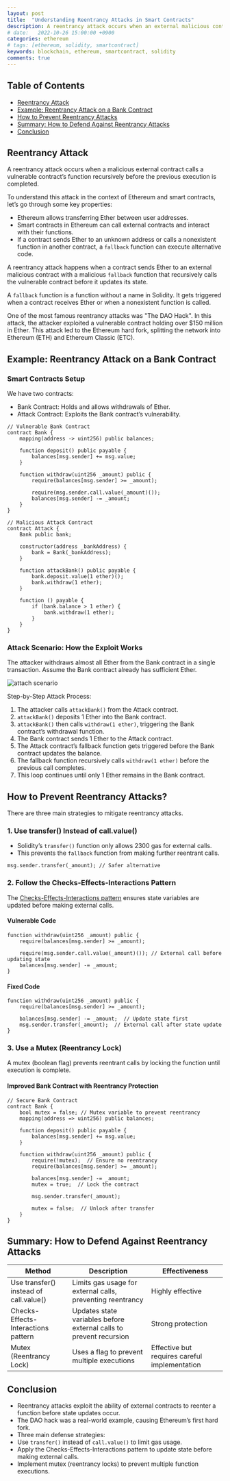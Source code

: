 ```yaml
---
layout: post
title:  "Understanding Reentrancy Attacks in Smart Contracts" 
description: A reentrancy attack occurs when an external malicious contract repeatedly calls a vulnerable contract’s function before the previous execution is completed.
# date:   2022-10-26 15:00:00 +0900
categories: ethereum
# tags: [ethereum, solidity, smartcontract]
keywords: blockchain, ethereum, smartcontract, solidity
comments: true
---
```


## Table of Contents

- [Reentrancy Attack](#reentrancy-attack)
- [Example: Reentrancy Attack on a Bank Contract](#example-reentrancy-attack-on-a-bank-contract)
- [How to Prevent Reentrancy Attacks](#how-to-prevent-reentrancy-attacks)
- [Summary: How to Defend Against Reentrancy Attacks](#summary-how-to-defend-against-reentrancy-attacks)
- [Conclusion](#conclusion)

## Reentrancy Attack

A reentrancy attack occurs when a malicious external contract calls a vulnerable contract’s function recursively before the previous execution is completed.

To understand this attack in the context of Ethereum and smart contracts, let’s go through some key properties:

- Ethereum allows transferring Ether between user addresses.
- Smart contracts in Ethereum can call external contracts and interact with their functions.
- If a contract sends Ether to an unknown address or calls a nonexistent function in another contract, a `fallback` function can execute alternative code.

A reentrancy attack happens when a contract sends Ether to an external malicious contract with a malicious `fallback` function that recursively calls the vulnerable contract before it updates its state.

A `fallback` function is a function without a name in Solidity. It gets triggered when a contract receives Ether or when a nonexistent function is called.

One of the most famous reentrancy attacks was "The DAO Hack". In this attack, the attacker exploited a vulnerable contract holding over $150 million in Ether. This attack led to the Ethereum hard fork, splitting the network into Ethereum (ETH) and Ethereum Classic (ETC).

## Example: Reentrancy Attack on a Bank Contract

### Smart Contracts Setup

We have two contracts:

- Bank Contract: Holds and allows withdrawals of Ether.
- Attack Contract: Exploits the Bank contract’s vulnerability.

```solidity
// Vulnerable Bank Contract
contract Bank {
    mapping(address -> uint256) public balances;

    function deposit() public payable {
        balances[msg.sender] += msg.value;
    }

    function withdraw(uint256 _amount) public {
        require(balances[msg.sender] >= _amount);

        require(msg.sender.call.value(_amount)());
        balances[msg.sender] -= _amount;
    }
}
```

```solidity
// Malicious Attack Contract
contract Attack {
    Bank public bank;

    constructor(address _bankAddress) {
        bank = Bank(_bankAddress);
    }

    function attackBank() public payable {
        bank.deposit.value(1 ether)();
        bank.withdraw(1 ether);
    }

    function () payable {
        if (bank.balance > 1 ether) {
            bank.withdraw(1 ether);
        }
    }
}
```

### Attack Scenario: How the Exploit Works

The attacker withdraws almost all Ether from the Bank contract in a single transaction. Assume the Bank contract already has sufficient Ether.

![attach scenario](https://velog.velcdn.com/images/wnjoon/post/6502c25e-0cd0-4d45-89f8-a8e6cbfce390/image.PNG)

Step-by-Step Attack Process:

1. The attacker calls `attackBank()` from the Attack contract.
2. `attackBank()` deposits 1 Ether into the Bank contract.
3. `attackBank()` then calls `withdraw(1 ether)`, triggering the Bank contract’s withdrawal function.
4. The Bank contract sends 1 Ether to the Attack contract.
5. The Attack contract’s fallback function gets triggered before the Bank contract updates the balance.
6. The fallback function recursively calls `withdraw(1 ether)` before the previous call completes.
7. This loop continues until only 1 Ether remains in the Bank contract.

## How to Prevent Reentrancy Attacks?

There are three main strategies to mitigate reentrancy attacks.

### 1. Use transfer() Instead of call.value()

- Solidity’s `transfer()` function only allows 2300 gas for external calls.
- This prevents the `fallback` function from making further reentrant calls.

```solidity
msg.sender.transfer(_amount); // Safer alternative
```

### 2. Follow the Checks-Effects-Interactions Pattern

The [Checks-Effects-Interactions pattern](https://docs.soliditylang.org/en/latest/security-considerations.html#use-the-checks-effects-interactions-pattern) ensures state variables are updated before making external calls.

#### Vulnerable Code

```solidity
function withdraw(uint256 _amount) public {
    require(balances[msg.sender] >= _amount);

    require(msg.sender.call.value(_amount)()); // External call before updating state
    balances[msg.sender] -= _amount;
}
```

#### Fixed Code

```solidity
function withdraw(uint256 _amount) public {
    require(balances[msg.sender] >= _amount);

    balances[msg.sender] -= _amount;  // Update state first
    msg.sender.transfer(_amount);  // External call after state update
}
```

### 3. Use a Mutex (Reentrancy Lock)

A mutex (boolean flag) prevents reentrant calls by locking the function until execution is complete.

#### Improved Bank Contract with Reentrancy Protection

```solidity
// Secure Bank Contract
contract Bank {
    bool mutex = false; // Mutex variable to prevent reentrancy
    mapping(address => uint256) public balances;

    function deposit() public payable {
        balances[msg.sender] += msg.value;
    }

    function withdraw(uint256 _amount) public {
        require(!mutex);  // Ensure no reentrancy
        require(balances[msg.sender] >= _amount);

        balances[msg.sender] -= _amount;
        mutex = true;  // Lock the contract

        msg.sender.transfer(_amount);

        mutex = false;  // Unlock after transfer
    }
}
```

## Summary: How to Defend Against Reentrancy Attacks

| Method | Description | Effectiveness |
| --- | --- | --- |
| Use transfer() instead of call.value() | Limits gas usage for external calls, preventing reentrancy | Highly effective |
| Checks-Effects-Interactions pattern | Updates state variables before external calls to prevent recursion | Strong protection |
| Mutex (Reentrancy Lock) | Uses a flag to prevent multiple executions | Effective but requires careful implementation |

## Conclusion

- Reentrancy attacks exploit the ability of external contracts to reenter a function before state updates occur.
- The DAO hack was a real-world example, causing Ethereum’s first hard fork.
- Three main defense strategies:
- Use `transfer()` instead of `call.value()` to limit gas usage.
- Apply the Checks-Effects-Interactions pattern to update state before making external calls.
- Implement mutex (reentrancy locks) to prevent multiple function executions.
